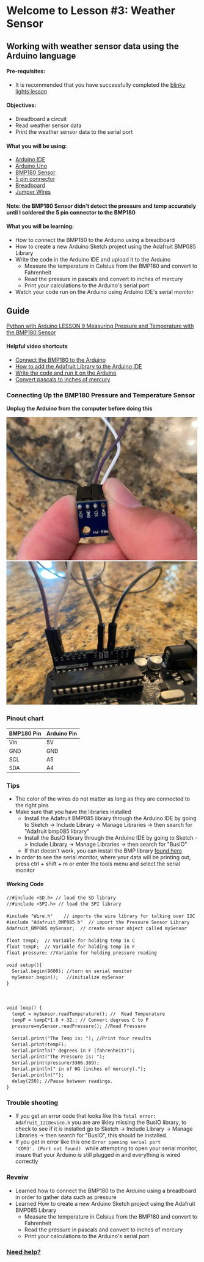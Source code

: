 
# Welcome to Lesson #3: Weather Sensor

## Working with weather sensor data using the Arduino language

#### Pre-requisites:
- It is recommended that you have successfully completed the [blinky lights lesson](/c/arduino/lesson1/)


#### Objectives:
- Breadboard a circuit
- Read weather sensor data
- Print the weather sensor data to the serial port



#### What you will be using:
- [Arduino IDE](https://github.com/StateFarm-STEM/hablogger/blob/main/c/arduino/lesson4/screenshots/arduino-ide.png)
- [Arduino Uno](https://github.com/StateFarm-STEM/hablogger/blob/main/c/arduino/lesson4/screenshots/arduino-uno-r3.png)
- [BMP180 Sensor](https://github.com/StateFarm-STEM/hablogger/blob/main/c/arduino/lesson3/screenshots/bmp180.png)
- [5 pin connector](https://github.com/StateFarm-STEM/hablogger/blob/main/c/arduino/lesson4/screenshots/5-pin-connector.png)
- [Breadboard](https://github.com/StateFarm-STEM/hablogger/blob/main/c/arduino/lesson4/screenshots/breadboard.png)
- [Jumper Wires](https://github.com/StateFarm-STEM/hablogger/blob/main/c/arduino/lesson3/screenshots/1956-02.jpg)

#### Note: the BMP180 Sensor didn't detect the pressure and temp accurately until I soldered the 5 pin connector to the BMP180<br>

#### What you will be learning:
- How to connect the BMP180 to the Arduino using a breadboard
- How to create a new Arduino Sketch project using the Adafruit BMP085 Library
- Write the code in the Arduino IDE and upload it to the Arduino
  - Measure the temperature in Celsius from the BMP180 and convert to Fahrenheit
  - Read the pressure in pascals and convert to inches of mercury
  - Print your calculations to the Arduino's serial port
- Watch your code run on the Arduino using Arduino IDE's serial monitor

## Guide
[Python with Arduino LESSON 9 Measuring Pressure and Temperature with the BMP180 Sensor](https://toptechboy.com/python-with-arduino-lesson-9-measuring-pressure-and-temperature-with-the-bmp180-sensor/)
#### Helpful video shortcuts
- [Connect the BMP180 to the Arduino](https://youtu.be/z9AzZM1-Dns?t=105)
- [How to add the Adafruit Library to the Arduino IDE](https://youtu.be/z9AzZM1-Dns?t=152)
- [Write the code and run it on the Arduino](https://youtu.be/z9AzZM1-Dns?t=396)
- [Convert pascals to inches of mercury](https://youtu.be/z9AzZM1-Dns?t=985)
### Connecting Up the BMP180 Pressure and Temperature Sensor
**Unplug the Arduino from the computer before doing this**

 <img src=https://github.com/StateFarm-STEM/pyinthesky/blob/main/lesson3/screenshots/BMP_BACKWIRE.jpg width="500" >
 <img src=https://github.com/StateFarm-STEM/pyinthesky/blob/main/lesson3/screenshots/BMPWIRE2.jpg width="500" >
 
### Pinout chart

| BMP180 Pin | Arduino Pin |
| -------------- | :--------- | 
Vin |	5V
GND	| GND
SCL	| A5
SDA	| A4

### Tips
- The color of the wires do not matter as long as they are connected to the right pins
- Make sure that you have the libraries installed
  - Install the Adafruit BMP085 library through the Arduino IDE by going to Sketch -> Include Library -> Manage Libraries -> then search for "Adafruit bmp085 library"
  - Install the BusIO library through the Arduino IDE by going to Sketch -> Include Library -> Manage Libraries -> then search for "BusIO"
  - If that doesn't work, you can install the BMP library [found here](https://learn.adafruit.com/bmp085/using-the-bmp085)
- In order to see the serial monitor, where your data will be printing out, press ctrl + shift + m or enter the tools menu and select the serial monitor




#### Working Code 

```
//#include <SD.h> // load the SD library
//#include <SPI.h> // load the SPI library

#include "Wire.h"    // imports the wire library for talking over I2C 
#include "Adafruit_BMP085.h"  // import the Pressure Sensor Library
Adafruit_BMP085 mySensor;  // create sensor object called mySensor

float tempC;  // Variable for holding temp in C
float tempF;  // Variable for holding temp in F
float pressure; //Variable for holding pressure reading

void setup(){
  Serial.begin(9600); //turn on serial monitor
  mySensor.begin();   //initialize mySensor
}



void loop() {
  tempC = mySensor.readTemperature(); //  Read Temperature
  tempF = tempC*1.8 + 32.; // Convert degrees C to F
  pressure=mySensor.readPressure(); //Read Pressure
  
  Serial.print("The Temp is: "); //Print Your results
  Serial.print(tempF);
  Serial.println(" degrees in F (fahrenheit)");
  Serial.print("The Pressure is: ");
  Serial.print(pressure/3386.389);
  Serial.println(" in of HG (inches of mercury).");
  Serial.println("");
  delay(250); //Pause between readings.
}
```




### Trouble shooting
- If you get an error code that looks like this `fatal error: Adafruit_I2CDevice.h` you are are likley missing the BusIO library, to check to see if it is installed go to Sketch -> Include Library -> Manage Libraries -> then search for "BusIO", this should be installed. 
- If you get in error like this one <code>Error opening serial port 'COM3'. (Port not found)
</code> while attempting to open your serial monitor, insure that your Arduino is still plugged in and everything is wired correctly


### Reveiw
- Learned how to connect the BMP180 to the Arduino using a breadboard in order to gather data such as pressure
- Learned How to create a new Arduino Sketch project using the Adafruit BMP085 Library
  - Measure the temperature in Celsius from the BMP180 and convert to Fahrenheit
  - Read the pressure in pascals and convert to inches of mercury
  - Print your calculations to the Arduino's serial port

### [Need help?](https://github.com/StateFarm-STEM/hablogger#Needsomehelp?)
